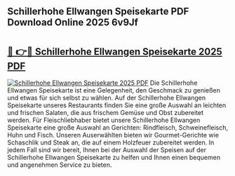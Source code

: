 ## Schillerhohe Ellwangen Speisekarte PDF Download Online 2025 6v9Jf

# <h2><a href="http://gc9ab8.nevu.top/?p=Schillerhohe+Ellwangen+Speisekarte">🔗 👉🔴 Schillerhohe Ellwangen Speisekarte 2025 PDF</a></h2>

[![Schillerhohe Ellwangen Speisekarte 2025 PDF](https://i.imgur.com/dBaPXMq.png)](http://gc9ab8.nevu.top/?p=Schillerhohe+Ellwangen+Speisekarte)
Die Schillerhohe Ellwangen Speisekarte ist eine Gelegenheit, den Geschmack zu genießen und etwas für sich selbst zu wählen. Auf der Schillerhohe Ellwangen Speisekarte unseres Restaurants finden Sie eine große Auswahl an leichten und frischen Salaten, die aus frischem Gemüse und Obst zubereitet werden. Für Fleischliebhaber bietet unsere Schillerhohe Ellwangen Speisekarte eine große Auswahl an Gerichten: Rindfleisch, Schweinefleisch, Huhn und Fisch. Unseren Auserwählten bieten wir Gourmet-Gerichte wie Schaschlik und Steak an, die auf einem Holzfeuer zubereitet werden. In jedem Fall sind wir bereit, Ihnen bei der Auswahl der Speisen auf der Schillerhohe Ellwangen Speisekarte zu helfen und Ihnen einen bequemen und angenehmen Service zu bieten.
